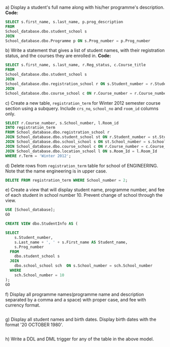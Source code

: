a) Display a student's full name along with his/her programme's description.
**Code:**
```sql
SELECT s.first_name, s.last_name, p.prog_description 
FROM 
School_database.dbo.student_school s 
JOIN 
School_database.dbo.Programme p ON s.Prog_number = p.Prog_number
```

b) Write a statement that gives a list of student names, with their registration status, and the courses they are enrolled in.
**Code:**
```sql
SELECT s.first_name, s.last_name, r.Reg_status, c.Course_title 
FROM 
School_database.dbo.student_school s 
JOIN 
School_database.dbo.registration_school r ON s.Student_number = r.Student_number
JOIN
School_database.dbo.course_school c ON r.Course_number = r.Course_number
```

c) Create a new table, `registration_term` for Winter 2012 semester course section using a subquery. Include `crs_no`, `school_no` and `room_id` columns only.

```sql
SELECT r.Course_number, s.School_number, l.Room_id
INTO registration_term
FROM School_database.dbo.registration_school r
JOIN School_database.dbo.student_school st ON r.Student_number = st.Student_number
JOIN School_database.dbo.school_school s ON st.School_number = s.School_number
JOIN School_database.dbo.course_school c ON r.Course_number = c.Course_number
JOIN School_database.dbo.location_school l ON s.Room_Id = l.Room_Id
WHERE r.Term = 'Winter 2012';
```

d) Delete rows from `registration_term` table for school of ENGINEERING. Note that the name engineering is in upper case.

```sql
DELETE FROM registration_term WHERE School_number = 2;
```

e) Create a view that will display student name, programme number, and fee of each student in school number 10. Prevent change of school through the view.

```sql
USE [School_database];
GO

CREATE VIEW dbo.StudentInfo AS (

SELECT
    s.Student_number,
    s.Last_name + ', ' + s.First_name AS Student_name,
    s.Prog_number
  FROM
    dbo.student_school s 
  JOIN
    dbo.school_school sch  ON s.School_number = sch.School_number
  WHERE
    sch.School_number = 10
);
GO
```

f) Display all programme names(programme name and description separated by a comma and a space) with proper case, and fee with currency format.

```sql

```

g) Display all student names and birth dates. Display birth dates with the format '20 OCTOBER 1980'.

```sql

```

h) Write a DDL and DML trigger for any of the table in the above model.

```sql

```